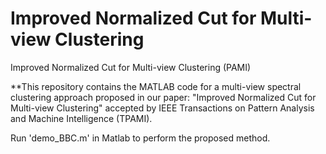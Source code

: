 # Improved Normalized Cut for Multi-view Clustering

Improved Normalized Cut for Multi-view Clustering (PAMI) 

**This repository contains the MATLAB code for a multi-view spectral clustering approach proposed in our paper: "Improved Normalized Cut for Multi-view Clustering" accepted by IEEE Transactions on Pattern Analysis and Machine Intelligence (TPAMI).

Run 'demo_BBC.m' in Matlab to perform the proposed method.

